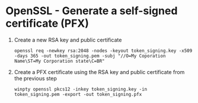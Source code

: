 # OpenSSL - Generate a self-signed certificate (PFX)

1. Create a new RSA key and public certificate
   ```
   openssl req -newkey rsa:2048 -nodes -keyout token_signing.key -x509 -days 365 -out token_signing.pem -subj "//O=My Coporation Name\ST=My Corporation state\C=BR"
   ```
1. Create a PFX certificate using the RSA key and public certificate from the previous step
   ```
   winpty openssl pkcs12 -inkey token_signing.key -in token_signing.pem -export -out token_signing.pfx
   ```
